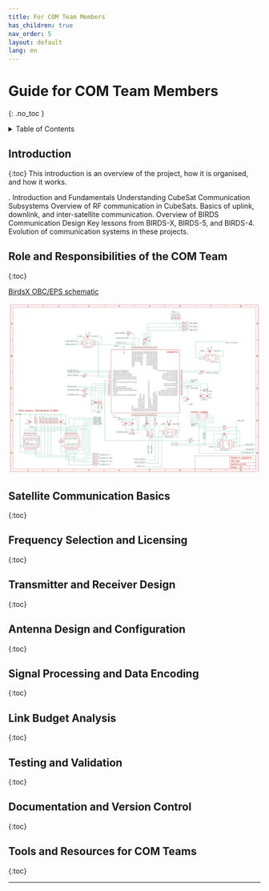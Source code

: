 ```yaml
---
title: For COM Team Members
has_children: true
nav_order: 5
layout: default
lang: en
---
```


# Guide for COM Team Members
{: .no_toc }

<details markdown="block">
<summary>Table of Contents</summary>

- Table of Contents
{:toc}

</details>

## Introduction
{:toc}
This introduction is an overview of the project, how it is organised, and how it works.

. Introduction and Fundamentals
Understanding CubeSat Communication Subsystems
Overview of RF communication in CubeSats.
Basics of uplink, downlink, and inter-satellite communication.
Overview of BIRDS Communication Design
Key lessons from BIRDS-X, BIRDS-5, and BIRDS-4.
Evolution of communication systems in these projects.

## Role and Responsibilities of the COM Team
{:toc}

[BirdsX OBC/EPS schematic]

<center>         
  <p>
    <img alt="birdsx-obc-eps-com-pic-sch" src="assets/images/birdx-obc-eps-com-pic-sch.png">
  </p>
</center>



## Satellite Communication Basics
{:toc}



## Frequency Selection and Licensing
{:toc}



## Transmitter and Receiver Design
{:toc}



## Antenna Design and Configuration
{:toc}



## Signal Processing and Data Encoding
{:toc}



## Link Budget Analysis
{:toc}



## Testing and Validation
{:toc}



## Documentation and Version Control
{:toc}



## Tools and Resources for COM Teams
{:toc}



-----

[BirdsX OBC/EPS schematic]: https://github.com/BIRDSOpenSource/BIRDSX-COM/blob/main/COMPIC_SCH/new_obc_eps_birds_x_v4.pdf
